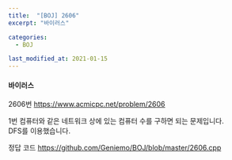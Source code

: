 ```yaml
---
title:  "[BOJ] 2606"
excerpt: "바이러스"

categories:
  - BOJ

last_modified_at: 2021-01-15
---
```


#### 바이러스

2606번 <https://www.acmicpc.net/problem/2606>

1번 컴퓨터와 같은 네트워크 상에 있는 컴퓨터 수를 구하면 되는 문제입니다.<br>
DFS를 이용했습니다.

정답 코드 <https://github.com/Geniemo/BOJ/blob/master/2606.cpp>